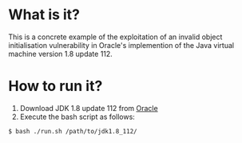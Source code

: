 # What is it?

This is a concrete example of the exploitation of an invalid object initialisation vulnerability in Oracle's implemention of the Java virtual machine version 1.8 update 112.

# How to run it?

1. Download JDK 1.8 update 112 from [Oracle](https://www.oracle.com/technetwork/java/javase/downloads/java-archive-javase8-2177648.html)
2. Execute the bash script as follows:

```bash
$ bash ./run.sh /path/to/jdk1.8_112/
```
